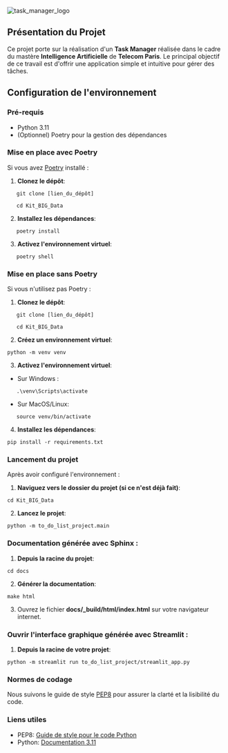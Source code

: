 ![task_manager_logo](https://github.com/jaimeMontea/Kit_BIG_Data/assets/45881846/b91f92a6-266d-433c-a075-cdb86ebf13ba)

## Présentation du Projet

Ce projet porte sur la réalisation d'un __Task Manager__ réalisée dans le cadre du mastère __Intelligence Artificielle__ de __Telecom Paris__. Le principal objectif de ce travail est d'offrir une application simple et intuitive pour gérer des tâches.

## Configuration de l'environnement

### Pré-requis

- Python 3.11
- (Optionnel) Poetry pour la gestion des dépendances


### Mise en place avec Poetry

Si vous avez [Poetry](https://python-poetry.org/) installé :

1. **Clonez le dépôt**:
```
   git clone [lien_du_dépôt]
```
```
   cd Kit_BIG_Data
```

2. **Installez les dépendances**:
```
   poetry install
```

3. **Activez l'environnement virtuel**:
```
   poetry shell
```

### Mise en place sans Poetry

Si vous n'utilisez pas Poetry :

1. **Clonez le dépôt**:
```
   git clone [lien_du_dépôt]
```
```
   cd Kit_BIG_Data
```

2. **Créez un environnement virtuel**:
```
python -m venv venv
```

3. **Activez l'environnement virtuel**:
- Sur Windows :
```
   .\venv\Scripts\activate
```

- Sur MacOS/Linux:
```
   source venv/bin/activate
```

4. **Installez les dépendances**:
```
pip install -r requirements.txt
```

### Lancement du projet

Après avoir configuré l'environnement :

1. **Naviguez vers le dossier du projet (si ce n'est déjà fait)**:
```
cd Kit_BIG_Data
```

2. **Lancez le projet**:
```
python -m to_do_list_project.main
```

### Documentation générée avec Sphinx :

1. **Depuis la racine du projet**:
```
cd docs
```

2. **Générer la documentation**:
```
make html
```

3. Ouvrez le fichier **docs/_build/html/index.html** sur votre navigateur internet.

### Ouvrir l'interface graphique générée avec Streamlit :

1. **Depuis la racine de votre projet**:
```
python -m streamlit run to_do_list_project/streamlit_app.py
```
### Normes de codage

Nous suivons le guide de style [PEP8](https://peps.python.org/pep-0008/) pour assurer la clarté et la lisibilité du code.


### Liens utiles

- PEP8: [Guide de style pour le code Python](https://peps.python.org/pep-0008/)
- Python: [Documentation 3.11](https://docs.python.org/3.11/)
